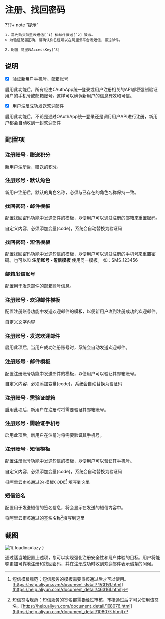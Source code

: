 # 注册、找回密码

???+ note "提示"

    1，需先购买阿里云短信[^1] 和邮件推送[^2] 服务。
    > 为验证配置正确，请确认你已经可以在阿里云平台发短信、推送邮件。

    2，配置 阿里云AccessKey[^3]

    

## 说明

- [x] 验证新用户手机号、邮箱账号

启用此功能后，所有经由OAuthApp统一登录或用户注册相关的API都将强制验证用户的手机号或邮箱账号。这样可以确保新用户的信息有效和可信。

- [x] 用户注册成功发送欢迎邮件

启用此功能后，不论是通过OAuthApp统一登录还是调用用户API进行注册，新用户都会自动收到一封欢迎邮件


## 配置项

### 注册账号 - 赠送积分

新用户注册后，赠送的积分。

### 注册账号 - 默认角色

新用户注册后，默认的角色名称，必须与已存在的角色名称保持一致。

### 找回密码 - 邮件模板 

配置找回密码功能中发送邮件的模板，以便用户可以通过注册的邮箱来重置密码。

自定义内容，必须添加变量{code}，系统会自动替换为验证码

### 找回密码 - 短信模板 

配置找回密码功能中发送短信的模板，以便用户可以通过注册的手机号来重置密码。也可以和 **注册账号 - 短信模板** 使用同一模板。 如：SMS_123456

### 邮箱发信账号

配置用于发送邮件的邮箱账号信息。

### 注册账号 - 欢迎邮件模板 

配置注册账号功能中发送欢迎邮件的模板，以便新用户收到注册成功的欢迎邮件。

自定义文字内容

### 注册账号 - 发送欢迎邮件

启用此项后，当用户成功注册账号时，系统会自动发送欢迎邮件。

### 注册账号 - 邮件模板 

配置注册账号功能中发送邮件的模板，以便用户可以验证其邮箱账号。

自定义内容，必须添加变量{code}，系统会自动替换为验证码

### 注册账号 - 需验证邮箱 

启用此项后，新用户在注册时将需要验证其邮箱账号。

### 注册账号 - 需验证手机号 

启用此项后，新用户在注册时将需要验证其手机号。

### 注册账号 - 短信模板 

配置注册账号功能中发送短信的模板，以便用户可以验证其手机号。

自定义内容，必须添加变量{code}，系统会自动替换为验证码

将阿里云审核通过的 模板CODE[^4] 填写到这里

### 短信签名

配置用于发送短信的签名信息，将会显示在发送的短信内容中。

将阿里云审核通过的签名名称[^5]填写到这里

## 截图

![1](https://docs.oauthapp.com/doc_appsetting_signup_resetpwd/1.png){ loading=lazy }


通过适当地配置上述项，您可以实现强化注册安全性和用户体验的目标。用户将能够更加可靠地注册和找回密码，并在注册成功时收到欢迎邮件表示诚挚的问候。


[^1]:阿里云短信：[https://www.aliyun.com/product/sms](https://www.aliyun.com/product/sms)

[^2]:阿里云邮件推送：[https://www.aliyun.com/product/directmail](https://www.aliyun.com/product/directmail)、[配置发信域名](https://help.aliyun.com/document_detail/29426.html)、[设置发信地址](https://help.aliyun.com/document_detail/29427.html)

[^3]:阿里云AccessKey配置：[https://docs.oauthapp.com/doc_appsetting_aliyun.html](https://docs.oauthapp.com/doc_appsetting_aliyun.html)

[^4]:短信模板规范：短信服务的模板需要审核通过后才可以使用。[https://help.aliyun.com/document_detail/463161.html](https://help.aliyun.com/document_detail/463161.html)

[^5]:短信签名规范：短信服务的签名都需要经过审核，审核通过后才可以使用该签名。[https://help.aliyun.com/document_detail/108076.html](https://help.aliyun.com/document_detail/108076.html)